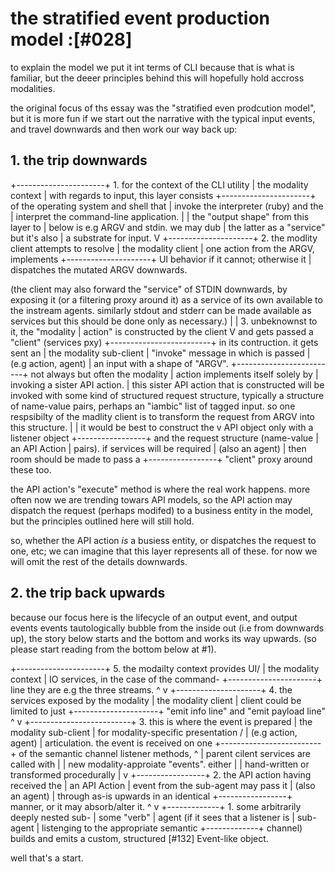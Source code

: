 # the stratified event production model :[#028]

to explain the model we put it int terms of CLI because that is what is
familiar, but the deeer principles behind this will hopefully hold accross
modalities.

the original focus of ths essay was the "stratified even prodcution model",
but it is more fun if we start out the narrative with the typical input
events, and travel downwards and then work our way back up:

## 1. the trip downwards

 +----------------------+            1. for the context of the CLI utility
 | the modality context |            with regards to input, this layer consists
 +----------------------+            of the operating system and shell that
           |                         invoke the interpreter (ruby) and the
           |                         interpret the command-line application.
           |
           |                         the "output shape" from this layer to
           |                         below is e.g ARGV and stdin. we may dub
           |                         the latter as a "service" but it's also
           |                         a substrate for input.
           V
  +---------------------+            2. the modlity client attempts to resolve
  | the modality client |            one action from the ARGV, implements
  +---------------------+            UI behavior if it cannot; otherwise it
           |                         dispatches the mutated ARGV downwards.

(the client may also forward the "service" of STDIN downwards, by exposing
it (or a filtering proxy around it) as a service of its own available to the
instream agents. similarly stdout and stderr can be made available as services
but this should be done only as necessary.)
           |
           |                         3. unbeknownst to it, the "modality
           |                         action" is constructed by the client
           V                         and gets passed a "client" (services pxy)
    +-------------------------+      in its contruction. it gets sent an
    | the modality sub-client |      "invoke" message in which is passed
    | (e.g action, agent)     |      an input with a shape of "ARGV".
    +-------------------------+      not always but often the modality
                |                    action implements itself solely by
                |                    invoking a sister API action.
                |
this sister API action that is constructed will be invoked with some kind
of structured request structure, typically a structure of name-value pairs,
perhaps an "iambic" list of tagged input. so one respsibilty of the madlity
client is to transform the request from ARGV into this structure.
                |
                |                    it would be best to construct the
                v                    API object only with a listener object
      +-----------------+            and the request structure (name-value
      | an API Action   |            pairs). if services will be required
      | (also an agent) |            then room should be made to pass a
      +-----------------+            "client" proxy around these too.

the API action's "execute" method is where the real work happens. more often
now we are trending towars API models, so the API action may dispatch the
request (perhaps modifed) to a business entity in the model, but the
principles outlined here will still hold.

so, whether the API action *is* a busiess entity, or dispatches the request
to one, etc; we can imagine that this layer represents all of these. for
now we will omit the rest of the details downwards.


## 2. the trip back upwards

because our focus here is the lifecycle of an output event, and output events
events tautologically bubble from the inside out (i.e from downwards up),
the story below starts and the bottom and works its way upwards. (so please
start reading from the bottom below at #1).

 +----------------------+            5. the modailty context provides UI/
 | the modality context |            IO services, in the case of the command-
 +----------------------+            line they are e.g the three streams.
          ^ v
  +---------------------+            4. the services exposed by the modality
  | the modality client |            client could be limited to just
  +---------------------+            "emit info line" and "emit payload line"
            ^ v
    +-------------------------+      3. this is where the event is prepared
    | the modality sub-client |      for modality-specific presentation /
    | (e.g action, agent)     |      articulation. the event is received on one
    +-------------------------+      of the semantic channel listener methods,
              ^ |                    parent cilent services are called with
              | |                    new modality-approiate "events". either
              | |                    hand-written or transformed procedurally
              | v
      +-----------------+            2. the API action having received the
      | an API Action   |            event from the sub-agent may pass it
      | (also an agent) |            through as-is upwards in an identical
      +-----------------+            manner, or it may absorb/alter it.
             ^ v
   +-------------+                   1. some arbitrarily deeply nested sub-
   | some "verb" |                   agent (if it sees that a listener is
   | sub-agent   |                   listenging to the appropriate semantic
   +-------------+                   channel) builds and emits a custom,
                                     structured [#132] Event-like object.

well that's a start.
